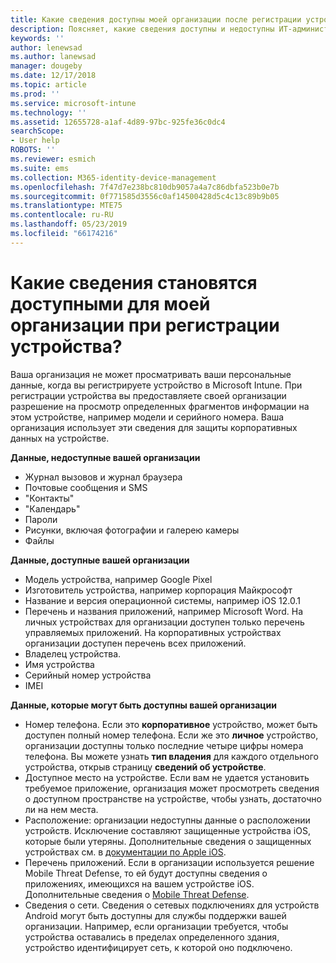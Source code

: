 ```yaml
---
title: Какие сведения доступны моей организации после регистрации устройства?
description: Поясняет, какие сведения доступны и недоступны ИТ-администратору на управляемом устройстве.
keywords: ''
author: lenewsad
ms.author: lanewsad
manager: dougeby
ms.date: 12/17/2018
ms.topic: article
ms.prod: ''
ms.service: microsoft-intune
ms.technology: ''
ms.assetid: 12655728-a1af-4d89-97bc-925fe36c0dc4
searchScope:
- User help
ROBOTS: ''
ms.reviewer: esmich
ms.suite: ems
ms.collection: M365-identity-device-management
ms.openlocfilehash: 7f47d7e238bc810db9057a4a7c86dbfa523b0e7b
ms.sourcegitcommit: 0f771585d3556c0af14500428d5c4c13c89b9b05
ms.translationtype: MTE75
ms.contentlocale: ru-RU
ms.lasthandoff: 05/23/2019
ms.locfileid: "66174216"
---
```

# <a name="what-information-can-my-organization-see-when-i-enroll-my-device"></a>Какие сведения становятся доступными для моей организации при регистрации устройства?

Ваша организация не может просматривать ваши персональные данные, когда вы регистрируете устройство в Microsoft Intune. При регистрации устройства вы предоставляете своей организации разрешение на просмотр определенных фрагментов информации на этом устройстве, например модели и серийного номера. Ваша организация использует эти сведения для защиты корпоративных данных на устройстве.

**Данные, недоступные вашей организации**

- Журнал вызовов и журнал браузера
- Почтовые сообщения и SMS
- "Контакты"
- "Календарь"
-   Пароли
- Рисунки, включая фотографии и галерею камеры
- Файлы

**Данные, доступные вашей организации**

- Модель устройства, например Google Pixel
- Изготовитель устройства, например корпорация Майкрософт
- Название и версия операционной системы, например iOS 12.0.1
- Перечень и названия приложений, например Microsoft Word. На личных устройствах для организации доступен только перечень управляемых приложений. На корпоративных устройствах организации доступен перечень всех приложений.
- Владелец устройства.
- Имя устройства
- Серийный номер устройства
- IMEI

**Данные, которые могут быть доступны вашей организации**

-  Номер телефона. Если это **корпоративное** устройство, может быть доступен полный номер телефона. Если же это **личное** устройство, организации доступны только последние четыре цифры номера телефона. Вы можете узнать **тип владения** для каждого отдельного устройства, открыв страницу **сведений об устройстве**.
- Доступное место на устройстве. Если вам не удается установить требуемое приложение, организация может просмотреть сведения о доступном пространстве на устройстве, чтобы узнать, достаточно ли на нем места.  
-  Расположение: организации недоступны данные о расположении устройств. Исключение составляют защищенные устройства iOS, которые были утеряны. Дополнительные сведения о защищенных устройствах см. в [документации по Apple iOS](https://go.microsoft.com/fwlink/?linkid=853816).  
- Перечень приложений. Если в организации используется решение Mobile Threat Defense, то ей будут доступны сведения о приложениях, имеющихся на вашем устройстве iOS. Дополнительные сведения о [Mobile Threat Defense](you-are-prompted-to-install-mtd-ios.md).
- Сведения о сети. Сведения о сетевых подключениях для устройств Android могут быть доступны для службы поддержки вашей организации. Например, если организации требуется, чтобы устройства оставались в пределах определенного здания, устройство идентифицирует сеть, к которой оно подключено. 

